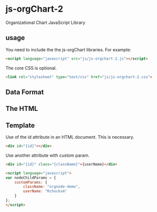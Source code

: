 # js-orgChart-2
Organizational Chart JavaScript Library

<h2><a name="usage" class="anchor" href="#usage"><span class="mini-icon mini-icon-link"></span></a>usage</h2>

You need to include the the js-orgChart libraries. For example:

```html
<script language="javascript" src="js/js-orgchart-2.js"></script>
```

The core CSS is optional. 

```html
<link rel="stylesheet" type="text/css" href="js/js-orgchart-2.css">
```
<h2><a name="foramt" class="anchor" href="#foramt"><span class="mini-icon mini-icon-link"></span></a>Data Format</h2>

<h2><a name="thehtml" class="anchor" href="#thehtml"><span class="mini-icon mini-icon-link"></span></a>The HTML</h2>

<h2><a name="template" class="anchor" href="#template"><span class="mini-icon mini-icon-link"></span></a>Template</h2>

Use of the id attribute in an HTML document. This is necessary.

```html
<div id="{id}"></div>
```

Use another attribute with custom param.

```html
<div id="{id}" class="{className}">{userName}</div>

<script language="javascript">
var nodeChildParams = {
    customParams: {
        className: "orgnode-demo",
        userName: "Rchockxm"
    }
};
</script>
```
